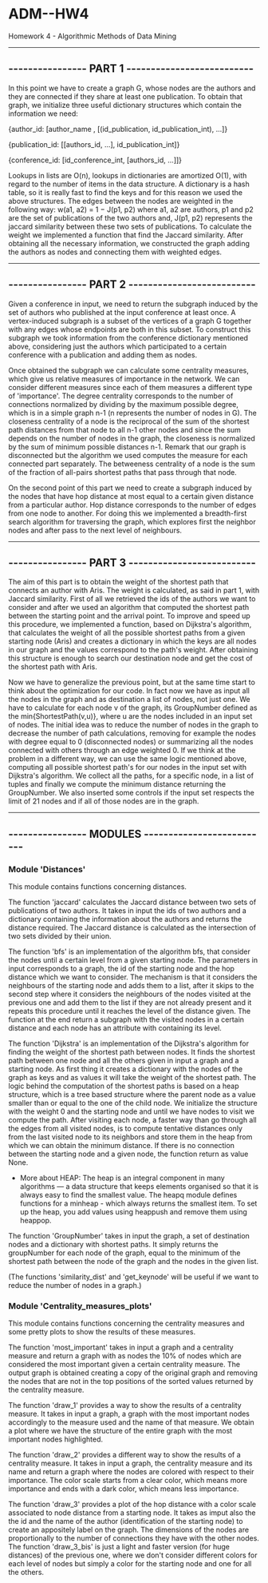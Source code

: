 # ADM--HW4
Homework 4 - Algorithmic Methods of Data Mining

---------------------------------------------------------
----------------    PART 1    --------------------------
---------------------------------------------------------

In this point we have to create a graph G, whose nodes are the authors and they are connected if they 
share at least one publication. To obtain that graph, we initialize three useful dictionary structures which 
contain the information we need:

{author_id: [author_name , [(id_publication, id_publication_int), ...]}

{publication_id: [[authors_id, ...], id_publication_int]}

{conference_id: [id_conference_int, [authors_id, ...]]}

Lookups in lists are O(n), lookups in dictionaries are amortized O(1), with regard to the number of items in the data structure.
A dictionary is a hash table, so it is really fast to find the keys and for this reason we used the above structures.
The edges between the nodes are weighted in the following way: w(a1, a2) = 1 − J(p1, p2)
where a1, a2 are authors, p1 and p2 are the set of publications of the two authors and, J(p1, p2) represents 
the jaccard similarity between these two sets of publications.
To calculate the weight we implemented a function that find the Jaccard similarity.
After obtaining all the necessary information, we constructed the graph adding the authors as nodes and connecting 
them with weighted edges. 


---------------------------------------------------------
----------------    PART 2    --------------------------
---------------------------------------------------------

Given a conference in input, we need to return the subgraph induced by the set of authors who published at the input 
conference at least once. A vertex-induced subgraph is a subset of the vertices of a graph G together with any edges 
whose endpoints are both in this subset. To construct this subgraph we took information from the conference dictionary 
mentioned above, considering just the authors which participated to a certain conference with a publication and adding them as nodes.

Once obtained the subgraph we can calculate some centrality measures, which give us relative measures of importance in the network. 
We can consider different measures since each of them measures a different type of 'importance'.
The degree centrality corresponds to the number of connections normalized by dividing by the maximum possible degree, which is in a simple graph n-1 (n represents the number of nodes in G).
The closeness centrality of a node is the reciprocal of the sum of the shortest path distances from that node to all n-1 other 
nodes and since the sum depends on the number of nodes in the graph, the closeness is normalized by the sum of minimum possible 
distances n-1. Remark that our graph is disconnected but the algorithm we used computes the measure for each connected part separately.
The betweeness centrality of a node is the sum of the fraction of all-pairs shortest paths that pass through that node.

On the second point of this part we need to create a subgraph induced by the nodes that have hop distance at most equal to a certain given 
distance from a particular author. Hop distance corresponds to the number of edges from one node to another. 
For doing this we implemented a breadth-first search algorithm for traversing the graph, which explores first the neighbor nodes 
and after pass to the next level of neighbours. 


---------------------------------------------------------
----------------    PART 3    --------------------------
---------------------------------------------------------

The aim of this part is to obtain the weight of the shortest path that connects an author with Aris. The weight is calculated, 
as said in part 1, with Jaccard similarity. 
First of all we retrieved the ids of the authors we want to consider and after we used an algorithm that computed the shortest path 
between the starting point and the arrival point. To improve and speed up this procedure, we implemented a function, based on Dijkstra's 
algorithm, that calculates the weight of all the possible shortest paths from a given starting node (Aris) and creates a dictionary in 
which the keys are all nodes in our graph and the values correspond to the path's weight. 
After obtaining this structure is enough to search our destination node and get the cost of the shortest path with Aris.

Now we have to generalize the previous point, but at the same time start to think about the optimization for our code. In fact now we 
have as input all the nodes in the graph and as destination a list of nodes, not just one. 
We have to calculate for each node v of the graph, its GroupNumber defined as the min{ShortestPath(v,u)}, where u are the nodes included 
in an input set of nodes. The initial idea  was to reduce the number of nodes in the graph to decrease the number of path calculations, 
removing for example the nodes with degree equal to 0 (disconnected nodes) or summarizing all the nodes connected with others through an 
edge weighted 0. If we think at the problem in a different way, we can use the same logic mentioned above, computing all possible shortest path's 
for our nodes in the input set with Dijkstra's algorithm. We collect all the paths, for a specific node, in a list of tuples and finally we compute 
the minimum distance returning the GroupNumber.
We also inserted some controls if the input set respects the limit of 21 nodes and if all of those nodes are in the graph.

---------------------------------------------------------
----------------    MODULES   --------------------------
---------------------------------------------------------

###   Module 'Distances'  ###

This module contains functions concerning distances.

The function 'jaccard' calculates the Jaccard distance between two sets of publications of two authors.
It takes in input the ids of two authors and a dictionary containing the information about the authors 
and returns the distance required. 
The Jaccard distance is calculated as the intersection of two sets divided by their union.

The function 'bfs' is an implementation of the algorithm bfs, that consider the nodes until a certain level from 
a given starting node. The parameters in input corresponds to a graph, the id of the starting node and the hop distance which we want to consider.
The mechanism is that it considers the neighbours of the starting node and adds them to a list, after it skips to the 
second step where it considers the neighbours of the nodes visited at the previous one and add them to the list if they are not
 already present and it repeats this procedure until it reaches the level of the distance given.
The function at the end return a subgraph with the visited nodes in a certain distance and each node has an attribute with containing its level.

The function 'Dijkstra' is an implementation of the Dijkstra's algorithm for finding the weight of the shortest path between nodes. It finds 
the shortest path between one node and all the others given in input a graph and a starting node. As first thing it creates a dictionary with the 
nodes of the graph as keys and as values it will take the weight of the shortest path. The logic behind the computation of the shortest paths is 
based on a heap structure, which is a tree based structure where the parent node as a value smaller than or equal to the one of the child node. 
We initialize the structure with the weight 0 and the starting node and until we have nodes to visit we compute the path. After visiting each node, 
a faster way than go through all the edges from all visited nodes, is to compute tentative distances only from the last visited node to its neighbors 
and store them in the heap from which we can obtain the minimum distance.
If there is no connection between the starting node and a given node, the function return as value None.
* More about HEAP: The heap is an integral component in many algorithms — a data structure that keeps elements organised so that it is always easy 
to find the smallest value. The heapq module defines functions for a minheap - which always returns the smallest item. To set up the heap, you add 
values using heappush and remove them using heappop.

The function 'GroupNumber' takes in input the graph, a set of destination nodes and a dictionary with shortest paths. It simply returns the groupNumber 
for each node of the graph, equal to the minimum of the shortest path between the node of the graph and the nodes in the given list.

(The functions 'similarity_dist' and 'get_keynode' will be useful if we want to reduce the number of nodes in a graph.)



###   Module 'Centrality_measures_plots'   ###

This module contains functions concerning the centrality measures and some pretty plots to show the results of these measures.

The function 'most_important' takes in input a graph and a centrality measure and return a graph with as nodes the 10% of 
nodes which are considered the most important given a certain centrality measure.
The output graph is obtained creating a copy of the original graph and removing the nodes that are not in the top positions 
of the sorted values returned by the centrality measure.

The function 'draw_1' provides a way to show the results of a centrality measure. It takes in input a graph, a graph with the 
most important nodes accordingly to the measure used and the name of that measure.
We obtain a plot where we have the structure of the entire graph with the most important nodes highlighted.

The function 'draw_2' provides a different way to show the results of a centrality measure. It takes in input a graph, the 
centrality measure and its name and return a graph where the nodes are colored with respect to their importance. The color 
scale starts from a clear color, which means more importance and ends with a dark color, which means less importance. 

The function 'draw_3' provides a plot of the hop distance with a color scale associated to node distance from a starting node. 
It takes as imput also the the id and the name of the author (identification of the starting node) to create an appositely label on the graph.
The dimensions of the nodes are proportionally to the number of connections they have with the other nodes.
The function 'draw_3_bis' is just a light and faster version (for huge distances) of the previous one, where we don't consider different 
colors for each level of nodes but simply a color for the starting node and one for all the others. 
